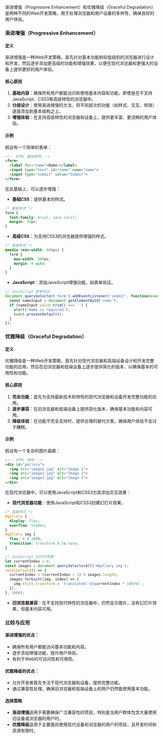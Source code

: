 渐进增强（Progressive Enhancement）和优雅降级（Graceful Degradation）是两种不同的Web开发策略，用于处理浏览器和用户设备的多样性，确保良好的用户体验。

### 渐进增强（Progressive Enhancement）

#### 定义

渐进增强是一种Web开发策略，首先针对基本功能和较低级别的浏览器进行设计和开发，然后逐步添加更高级的功能和增强效果，以便在现代浏览器和更强大的设备上提供更好的用户体验。

#### 核心原则

1. **基础内容**：确保所有用户都能访问和使用基本内容和功能，即使是在不支持JavaScript、CSS3等高级特性的浏览器中。
2. **分层设计**：使用渐进增强的方法，将不同层次的功能（如样式、交互、特效）逐层添加到基本结构之上。
3. **增强体验**：在支持高级特性的浏览器和设备上，提供更丰富、更流畅的用户体验。

#### 示例

假设有一个简单的表单：

```html
<!-- HTML 基础结构 -->
<form>
  <label for="name">Name:</label>
  <input type="text" id="name" name="name">
  <input type="submit" value="Submit">
</form>
```

在此基础上，可以逐步增强：

- **基础CSS**：提供基本的样式。

```css
/* 基础样式 */
form {
  font-family: Arial, sans-serif;
  margin: 20px;
}
```

- **高级CSS**：为支持CSS3的浏览器提供增强的样式。

```css
/* 高级样式 */
@media (min-width: 600px) {
  form {
    max-width: 600px;
    margin: 0 auto;
  }
}
```

- **JavaScript**：添加JavaScript增强功能，如表单验证。

```javascript
// JavaScript 表单验证
document.querySelector('form').addEventListener('submit', function(event) {
  const nameInput = document.getElementById('name');
  if (nameInput.value.trim() === '') {
    alert('Name is required');
    event.preventDefault();
  }
});
```

### 优雅降级（Graceful Degradation）

#### 定义

优雅降级是一种Web开发策略，首先针对现代浏览器和高端设备设计和开发完整功能的应用，然后在旧浏览器和低端设备上逐步提供简化的版本，以确保基本的可用性和功能。

#### 核心原则

1. **完全功能**：首先为支持最新技术和特性的现代浏览器和设备开发完整功能的应用。
2. **逐步兼容**：在旧浏览器和低端设备上提供简化版本，确保基本功能和内容可用。
3. **降级体验**：在功能不完全支持时，提供合理的替代方案，确保用户体验不会过于糟糕。

#### 示例

假设有一个复杂的图片画廊：

```html
<!-- HTML 结构 -->
<div id="gallery">
  <img src="image1.jpg" alt="Image 1">
  <img src="image2.jpg" alt="Image 2">
  <img src="image3.jpg" alt="Image 3">
</div>
```

在现代浏览器中，可以使用JavaScript和CSS3为其添加交互效果：

- **现代浏览器功能**：使用JavaScript和CSS3创建幻灯片效果。

```css
/* 高级样式 */
#gallery {
  display: flex;
  overflow: hidden;
}
#gallery img {
  flex: 0 0 100%;
  transition: transform 0.5s ease;
}
```

```javascript
// JavaScript 幻灯片效果
let currentIndex = 0;
const images = document.querySelectorAll('#gallery img');
setInterval(() => {
  currentIndex = (currentIndex + 1) % images.length;
  images.forEach((img, index) => {
    img.style.transform = `translateX(-${currentIndex * 100}%)`;
  });
}, 3000);
```

- **旧浏览器兼容**：在不支持现代特性的浏览器中，仍然显示图片，没有幻灯片效果，但基本内容可用。

### 比较与应用

#### 渐进增强的优点：

- 确保所有用户都能访问基本功能和内容。
- 逐步添加增强功能，提升用户体验。
- 有利于Web的可访问性和可用性。

#### 优雅降级的优点：

- 允许开发者首先专注于现代浏览器和设备，提供完整功能。
- 通过兼容性处理，确保旧浏览器和低端设备上的用户仍然能使用基本功能。

#### 选择策略

- **渐进增强**适用于需要确保广泛兼容性的项目，特别是当用户群体包含大量使用旧设备或浏览器的用户时。
- **优雅降级**适用于主要面向使用现代设备和浏览器的用户的项目，且开发时间和资源有限时。
